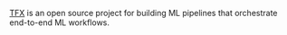 [TFX](https://www.tensorflow.org/tfx) is an open source project for building ML pipelines that orchestrate end-to-end ML workflows.
